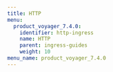 ```yaml
---
title: HTTP
menu:
  product_voyager_7.4.0:
    identifier: http-ingress
    name: HTTP
    parent: ingress-guides
    weight: 10
menu_name: product_voyager_7.4.0
---
```

